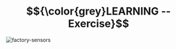 # $${\color{grey}LEARNING -- Exercise}$$
![factory-sensors](https://user-images.githubusercontent.com/65892342/231385211-ac485bbc-02a1-4161-87cc-d736d8f27333.svg)
